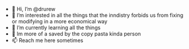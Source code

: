 - 👋 Hi, I’m @drurew
- 👀 I’m interested in all the things that the inndistry forbids us from fixing or modifying in a more economical way 
- 🌱 I’m currently learning all the things
- 💞️ Im more of a saved by the copy pasta kinda person
- 📫 Reach me here sometimes
